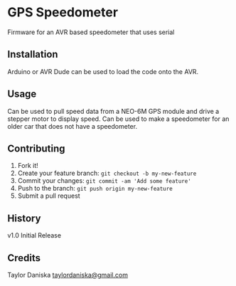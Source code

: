 # GPS Speedometer
Firmware for an AVR based speedometer that uses serial
## Installation
Arduino or AVR Dude can be used to load the code onto the AVR.
## Usage
Can be used to pull speed data from a NEO-6M GPS module and drive a stepper motor to display speed. Can be used to make a speedometer for an older car that does not have a speedometer.
## Contributing
1. Fork it!
2. Create your feature branch: `git checkout -b my-new-feature`
3. Commit your changes: `git commit -am 'Add some feature'`
4. Push to the branch: `git push origin my-new-feature`
5. Submit a pull request

## History
v1.0 Initial Release
## Credits
Taylor Daniska
taylordaniska@gmail.com
